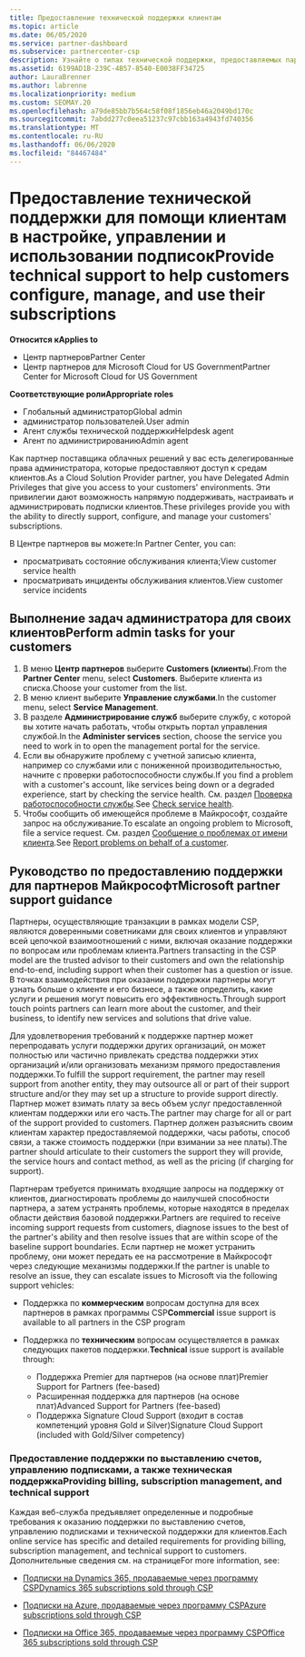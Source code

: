 ```yaml
---
title: Предоставление технической поддержки клиентам
ms.topic: article
ms.date: 06/05/2020
ms.service: partner-dashboard
ms.subservice: partnercenter-csp
description: Узнайте о типах технической поддержки, предоставляемых партнерами по программе поставщика облачных решений для клиентов.
ms.assetid: 6199AD1B-239C-4B57-8540-E0038FF34725
author: LauraBrenner
ms.author: labrenne
ms.localizationpriority: medium
ms.custom: SEOMAY.20
ms.openlocfilehash: a79de85bb7b564c58f08f1856eb46a2049bd170c
ms.sourcegitcommit: 7abdd277c0eea51237c97cbb163a4943fd740356
ms.translationtype: MT
ms.contentlocale: ru-RU
ms.lasthandoff: 06/06/2020
ms.locfileid: "84467484"
---
```

# <a name="provide-technical-support-to-help-customers-configure-manage-and-use-their-subscriptions"></a><span data-ttu-id="f7834-103">Предоставление технической поддержки для помощи клиентам в настройке, управлении и использовании подписок</span><span class="sxs-lookup"><span data-stu-id="f7834-103">Provide technical support to help customers configure, manage, and use their subscriptions</span></span>

<span data-ttu-id="f7834-104">**Относится к**</span><span class="sxs-lookup"><span data-stu-id="f7834-104">**Applies to**</span></span>

- <span data-ttu-id="f7834-105">Центр партнеров</span><span class="sxs-lookup"><span data-stu-id="f7834-105">Partner Center</span></span>
- <span data-ttu-id="f7834-106">Центр партнеров для Microsoft Cloud for US Government</span><span class="sxs-lookup"><span data-stu-id="f7834-106">Partner Center for Microsoft Cloud for US Government</span></span>

<span data-ttu-id="f7834-107">**Соответствующие роли**</span><span class="sxs-lookup"><span data-stu-id="f7834-107">**Appropriate roles**</span></span>
- <span data-ttu-id="f7834-108">Глобальный администратор</span><span class="sxs-lookup"><span data-stu-id="f7834-108">Global admin</span></span>
- <span data-ttu-id="f7834-109">администратор пользователей.</span><span class="sxs-lookup"><span data-stu-id="f7834-109">User admin</span></span>
- <span data-ttu-id="f7834-110">Агент службы технической поддержки</span><span class="sxs-lookup"><span data-stu-id="f7834-110">Helpdesk agent</span></span>
- <span data-ttu-id="f7834-111">Агент по администрированию</span><span class="sxs-lookup"><span data-stu-id="f7834-111">Admin agent</span></span>

<span data-ttu-id="f7834-112">Как партнер поставщика облачных решений у вас есть делегированные права администратора, которые предоставляют доступ к средам клиентов.</span><span class="sxs-lookup"><span data-stu-id="f7834-112">As a Cloud Solution Provider partner, you have Delegated Admin Privileges that give you access to your customers' environments.</span></span> <span data-ttu-id="f7834-113">Эти привилегии дают возможность напрямую поддерживать, настраивать и администрировать подписки клиентов.</span><span class="sxs-lookup"><span data-stu-id="f7834-113">These privileges provide you with the ability to directly support, configure, and manage your customers' subscriptions.</span></span>

<span data-ttu-id="f7834-114">В Центре партнеров вы можете:</span><span class="sxs-lookup"><span data-stu-id="f7834-114">In Partner Center, you can:</span></span>

- <span data-ttu-id="f7834-115">просматривать состояние обслуживания клиента;</span><span class="sxs-lookup"><span data-stu-id="f7834-115">View customer service health</span></span>
- <span data-ttu-id="f7834-116">просматривать инциденты обслуживания клиентов.</span><span class="sxs-lookup"><span data-stu-id="f7834-116">View customer service incidents</span></span>

## <a name="perform-admin-tasks-for-your-customers"></a><span data-ttu-id="f7834-117">Выполнение задач администратора для своих клиентов</span><span class="sxs-lookup"><span data-stu-id="f7834-117">Perform admin tasks for your customers</span></span>

1. <span data-ttu-id="f7834-118">В меню **Центр партнеров** выберите **Customers (клиенты**).</span><span class="sxs-lookup"><span data-stu-id="f7834-118">From the **Partner Center** menu, select **Customers**.</span></span> <span data-ttu-id="f7834-119">Выберите клиента из списка.</span><span class="sxs-lookup"><span data-stu-id="f7834-119">Choose your customer from the list.</span></span>
2. <span data-ttu-id="f7834-120">В меню клиент выберите **Управление службами**.</span><span class="sxs-lookup"><span data-stu-id="f7834-120">In the customer menu, select **Service Management**.</span></span>
3. <span data-ttu-id="f7834-121">В разделе **Администрирование служб** выберите службу, с которой вы хотите начать работать, чтобы открыть портал управления службой.</span><span class="sxs-lookup"><span data-stu-id="f7834-121">In the **Administer services** section, choose the service you need to work in to open the management portal for the service.</span></span>
4. <span data-ttu-id="f7834-122">Если вы обнаружите проблему с учетной записью клиента, например со службами или с пониженной производительностью, начните с проверки работоспособности службы.</span><span class="sxs-lookup"><span data-stu-id="f7834-122">If you find a problem with a customer's account, like services being down or a degraded experience, start by checking the service health.</span></span> <span data-ttu-id="f7834-123">См. раздел [Проверка работоспособности службы](check-service-health.md).</span><span class="sxs-lookup"><span data-stu-id="f7834-123">See [Check service health](check-service-health.md).</span></span>
5. <span data-ttu-id="f7834-124">Чтобы сообщить об имеющейся проблеме в Майкрософт, создайте запрос на обслуживание.</span><span class="sxs-lookup"><span data-stu-id="f7834-124">To escalate an ongoing problem to Microsoft, file a service request.</span></span> <span data-ttu-id="f7834-125">См. раздел [Сообщение о проблемах от имени клиента](report-problems-on-behalf-of-a-customer.md).</span><span class="sxs-lookup"><span data-stu-id="f7834-125">See [Report problems on behalf of a customer](report-problems-on-behalf-of-a-customer.md).</span></span>

## <a name="microsoft-partner-support-guidance"></a><span data-ttu-id="f7834-126">Руководство по предоставлению поддержки для партнеров Майкрософт</span><span class="sxs-lookup"><span data-stu-id="f7834-126">Microsoft partner support guidance</span></span>

<span data-ttu-id="f7834-127">Партнеры, осуществляющие транзакции в рамках модели CSP, являются доверенными советниками для своих клиентов и управляют всей цепочкой взаимоотношений с ними, включая оказание поддержки по вопросам или проблемам клиента.</span><span class="sxs-lookup"><span data-stu-id="f7834-127">Partners transacting in the CSP model are the trusted advisor to their customers and own the relationship end-to-end, including support when their customer has a question or issue.</span></span> <span data-ttu-id="f7834-128">В точках взаимодействия при оказании поддержки партнеры могут узнать больше о клиенте и его бизнесе, а также определить, какие услуги и решения могут повысить его эффективность.</span><span class="sxs-lookup"><span data-stu-id="f7834-128">Through support touch points partners can learn more about the customer, and their business, to identify new services and solutions that drive value.</span></span>

<span data-ttu-id="f7834-129">Для удовлетворения требований к поддержке партнер может перепродавать услуги поддержки других организаций, он может полностью или частично привлекать средства поддержки этих организаций и/или организовать механизм прямого предоставления поддержки.</span><span class="sxs-lookup"><span data-stu-id="f7834-129">To fulfill the support requirement, the partner may resell support from another entity, they may outsource all or part of their support structure and/or they may set up a structure to provide support directly.</span></span>  <span data-ttu-id="f7834-130">Партнер может взимать плату за весь объем услуг предоставленной клиентам поддержки или его часть.</span><span class="sxs-lookup"><span data-stu-id="f7834-130">The partner may charge for all or part of the support provided to customers.</span></span> <span data-ttu-id="f7834-131">Партнер должен разъяснить своим клиентам характер предоставляемой поддержки, часы работы, способ связи, а также стоимость поддержки (при взимании за нее платы).</span><span class="sxs-lookup"><span data-stu-id="f7834-131">The partner should articulate to their customers the support they will provide, the service hours and contact method, as well as the pricing (if charging for support).</span></span> 

<span data-ttu-id="f7834-132">Партнерам требуется принимать входящие запросы на поддержку от клиентов, диагностировать проблемы до наилучшей способности партнера, а затем устранять проблемы, которые находятся в пределах области действия базовой поддержки.</span><span class="sxs-lookup"><span data-stu-id="f7834-132">Partners are required to receive incoming support requests from customers, diagnose issues to the best of the partner's ability and then resolve issues that are within scope of the baseline support boundaries.</span></span> <span data-ttu-id="f7834-133">Если партнер не может устранить проблему, они может передать ее на рассмотрение в Майкрософт через следующие механизмы поддержки.</span><span class="sxs-lookup"><span data-stu-id="f7834-133">If the partner is unable to resolve an issue, they can escalate issues to Microsoft via the following support vehicles:</span></span>

- <span data-ttu-id="f7834-134">Поддержка по **коммерческим** вопросам доступна для всех партнеров в рамках программы CSP</span><span class="sxs-lookup"><span data-stu-id="f7834-134">**Commercial** issue support is available to all partners in the CSP program</span></span>

- <span data-ttu-id="f7834-135">Поддержка по **техническим** вопросам осуществляется в рамках следующих пакетов поддержки.</span><span class="sxs-lookup"><span data-stu-id="f7834-135">**Technical** issue support is available through:</span></span>

  - <span data-ttu-id="f7834-136">Поддержка Premier для партнеров (на основе плат)</span><span class="sxs-lookup"><span data-stu-id="f7834-136">Premier Support for Partners (fee-based)</span></span>
  - <span data-ttu-id="f7834-137">Расширенная поддержка для партнеров (на основе плат)</span><span class="sxs-lookup"><span data-stu-id="f7834-137">Advanced Support for Partners (fee-based)</span></span>
  - <span data-ttu-id="f7834-138">Поддержка Signature Cloud Support (входит в состав компетенций уровня Gold и Silver)</span><span class="sxs-lookup"><span data-stu-id="f7834-138">Signature Cloud Support (included with Gold/Silver competency)</span></span>

### <a name="providing-billing-subscription-management-and-technical-support"></a><span data-ttu-id="f7834-139">Предоставление поддержки по выставлению счетов, управлению подписками, а также техническая поддержка</span><span class="sxs-lookup"><span data-stu-id="f7834-139">Providing billing, subscription management, and technical support</span></span> 

<span data-ttu-id="f7834-140">Каждая веб-служба предъявляет определенные и подробные требования к оказанию поддержки по выставлению счетов, управлению подписками и технической поддержки для клиентов.</span><span class="sxs-lookup"><span data-stu-id="f7834-140">Each online service has specific and detailed requirements for providing billing, subscription management, and technical support to customers.</span></span> <span data-ttu-id="f7834-141">Дополнительные сведения см. на странице</span><span class="sxs-lookup"><span data-stu-id="f7834-141">For more information, see:</span></span>

- [<span data-ttu-id="f7834-142">Подписки на Dynamics 365, продаваемые через программу CSP</span><span class="sxs-lookup"><span data-stu-id="f7834-142">Dynamics 365 subscriptions sold through CSP</span></span>](https://www.microsoftpartnercommunity.com/t5/CSP/Microsoft-Partner-Support-Guidance/m-p/5262#M30)

- [<span data-ttu-id="f7834-143">Подписки на Azure, продаваемые через программу CSP</span><span class="sxs-lookup"><span data-stu-id="f7834-143">Azure subscriptions sold through CSP</span></span>](https://www.microsoftpartnercommunity.com/t5/CSP/Microsoft-Partner-Support-Guidance/m-p/5263#M31)

- [<span data-ttu-id="f7834-144">Подписки на Office 365, продаваемые через программу CSP</span><span class="sxs-lookup"><span data-stu-id="f7834-144">Office 365 subscriptions sold through CSP</span></span>](https://www.microsoftpartnercommunity.com/t5/CSP/Microsoft-Partner-Support-Guidance/m-p/5264#M32)
